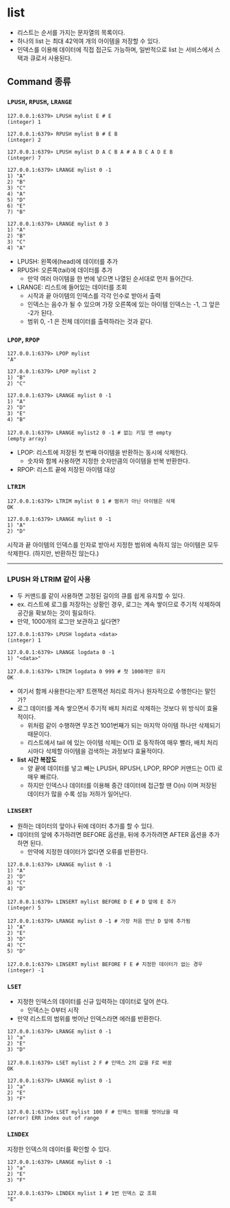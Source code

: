 # list
- 리스트는 순서를 가지는 문자열의 목록이다.
- 하나의 list 는 최대 42억여 개의 아이템을 저장할 수 있다.
- 인덱스를 이용해 데이터에 직접 접근도 가능하며, 일반적으로 list 는 서비스에서 스택과 큐로서 사용된다.

## Command 종류
### `LPUSH`, `RPUSH`, `LRANGE`
```shell
127.0.0.1:6379> LPUSH mylist E # E
(integer) 1

127.0.0.1:6379> RPUSH mylist B # E B
(integer) 2

127.0.0.1:6379> LPUSH mylist D A C B A # A B C A D E B
(integer) 7

127.0.0.1:6379> LRANGE mylist 0 -1
1) "A"
2) "B"
3) "C"
4) "A"
5) "D"
6) "E"
7) "B"

127.0.0.1:6379> LRANGE mylist 0 3
1) "A"
2) "B"
3) "C"
4) "A"
```
- LPUSH: 왼쪽에(head)에 데이터를 추가 
- RPUSH: 오른쪽(tail)에 데이터를 추가 
    - 만약 여러 아이템을 한 번에 넣으면 나열된 순서대로 먼저 들어간다.
- LRANGE: 리스트에 들어있는 데이터를 조회
    - 시작과 끝 아이템의 인덱스를 각각 인수로 받아서 출력
    - 인덱스는 음수가 될 수 있으며 가장 오른쪽에 있는 아이템 인덱스는 -1, 그 앞은 -2가 된다.
    - 범위 0, -1 은 전체 데이터를 출력하라는 것과 같다.

### `LPOP`, `RPOP`
```shell
127.0.0.1:6379> LPOP mylist
"A"

127.0.0.1:6379> LPOP mylist 2
1) "B"
2) "C"

127.0.0.1:6379> LRANGE mylist 0 -1
1) "A"
2) "D"
3) "E"
4) "B"

127.0.0.1:6379> LRANGE mylist2 0 -1 # 없는 키일 땐 empty
(empty array)
```
- LPOP: 리스트에 저장된 첫 번째 아이템을 반환하는 동시에 삭제한다.
    - 숫자와 함께 사용하면 지정한 숫자만큼의 아이템을 반복 반환한다.
- RPOP: 리스트 끝에 저장된 아이템 대상

### `LTRIM`
```shell
127.0.0.1:6379> LTRIM mylist 0 1 # 범위가 아닌 아이템은 삭제
OK

127.0.0.1:6379> LRANGE mylist 0 -1
1) "A"
2) "D"
```
시작과 끝 아이템의 인덱스를 인자로 받아서 지정한 범위에 속하지 않는 아이템은 모두 삭제한다. (하지만, 반환하진 않는다.)

___

### LPUSH 와 LTRIM 같이 사용
- 두 커맨드를 같이 사용하면 고정된 길이의 큐를 쉽게 유지할 수 있다.
- ex. 리스트에 로그를 저장하는 상황인 경우, 로그는 계속 쌓이므로 주기적 삭제하여 공간을 확보하는 것이 필요하다.
- 만약, 1000개의 로그만 보관하고 싶다면?
```shell
127.0.0.1:6379> LPUSH logdata <data>
(integer) 1

127.0.0.1:6379> LRANGE logdata 0 -1
1) "<data>"

127.0.0.1:6379> LTRIM logdata 0 999 # 첫 1000개만 유지
OK
```
- 여기서 함께 사용한다는게? 트랜잭션 처리로 하거나 원자적으로 수행한다는 말인가?
- 로그 데이터를 계속 쌓으면서 주기적 배치 처리로 삭제하는 것보다 위 방식이 효율적이다.
    - 위처럼 같이 수행하면 무조건 1001번째가 되는 마지막 아이템 하나만 삭제되기 때문이다.
    - 리스트에서 tail 에 있는 아이템 삭제는 O(1) 로 동작하여 매우 빨라, 배치 처리 시마다 삭제할 아이템을 검색하는 과정보다 효율적이다.
- **list 시간 복잡도**
    - 양 끝에 데이터를 넣고 빼는 LPUSH, RPUSH, LPOP, RPOP 커맨드는 O(1) 로 매우 빠르다.
    - 하지만 인덱스나 데이터를 이용해 중간 데이터에 접근할 땐 O(n) 이며 저장된 데이터가 많을 수록 성능 저하가 일어난다.

### `LINSERT`
- 원하는 데이터의 앞이나 뒤에 데이터 추가를 할 수 있다. 
- 데이터의 앞에 추가하려면 BEFORE 옵션을, 뒤에 추가하려면 AFTER 옵션을 추가하면 된다.
    - 만약에 지정한 데이터가 없다면 오류를 반환한다.
```shell
127.0.0.1:6379> LRANGE mylist 0 -1
1) "A"
2) "D"
3) "C"
4) "D"

127.0.0.1:6379> LINSERT mylist BEFORE D E # D 앞에 E 추가
(integer) 5

127.0.0.1:6379> LRANGE mylist 0 -1 # 가장 처음 만난 D 앞에 추가됨
1) "A"
2) "E"
3) "D"
4) "C"
5) "D"

127.0.0.1:6379> LINSERT mylist BEFORE F E # 지정한 데이터가 없는 경우
(integer) -1
```

### `LSET`
- 지정한 인덱스의 데이터를 신규 입력하는 데이터로 덮어 쓴다.
    - 인덱스는 0부터 시작
- 만약 리스트의 범위를 벗어난 인덱스라면 에러를 반환한다.
```shell
127.0.0.1:6379> LRANGE mylist 0 -1
1) "a"
2) "E"
3) "D"

127.0.0.1:6379> LSET mylist 2 F # 인덱스 2의 값을 F로 바꿈
OK

127.0.0.1:6379> LRANGE mylist 0 -1
1) "a"
2) "E"
3) "F"

127.0.0.1:6379> LSET mylist 100 F # 인덱스 범위를 벗어났을 때
(error) ERR index out of range
```

### `LINDEX`
지정한 인덱스의 데이터를 확인할 수 있다.
```shell
127.0.0.1:6379> LRANGE mylist 0 -1
1) "a"
2) "E"
3) "F"

127.0.0.1:6379> LINDEX mylist 1 # 1번 인덱스 값 조회
"E"
```